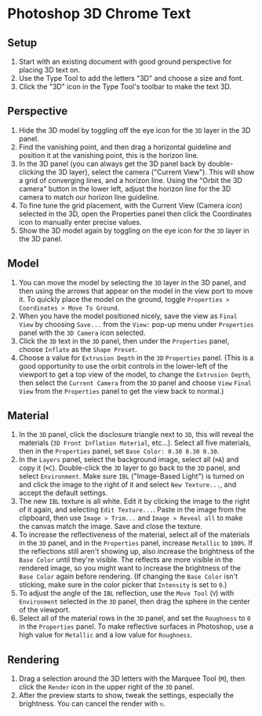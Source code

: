 # Photoshop 3D Chrome Text

## Setup

1. Start with an existing document with good ground perspective for placing 3D text on.
2. Use the Type Tool to add the letters "3D" and choose a size and font.
3. Click the "3D" icon in the Type Tool's toolbar to make the text 3D.

## Perspective

1. Hide the 3D model by toggling off the eye icon for the `3D` layer in the 3D panel.
2. Find the vanishing point, and then drag a horizontal guideline and position it at the vanishing point, this is the horizon line.
3. In the 3D panel (you can always get the 3D panel back by double-clicking the 3D layer), select the camera ("Current View"). This will show a grid of converging lines, and a horizon line. Using the "Orbit the 3D camera" button in the lower left, adjust the horizon line for the 3D camera to match our horizon line guideline.
4. To fine tune the grid placement, with the Current View (Camera icon) selected in the 3D, open the Properties panel then click the Coordinates icon to manually enter precise values.
5. Show the 3D model again by toggling on the eye icon for the `3D` layer in the 3D panel.

## Model

1. You can move the model by selecting the `3D` layer in the 3D panel, and then using the arrows that appear on the model in the view port to move it. To quickly place the model on the ground, toggle `Properties > Coordinates > Move To Ground`.
2. When you have the model positioned nicely, save the view as `Final View` by choosing `Save...` from the `View:` pop-up menu under `Properties` panel with the `3D Camera` icon selected.
3. Click the `3D` text in the `3D` panel, then under the `Properties` panel, choose `Inflate` as the `Shape Preset`.
4. Choose a value for `Extrusion Depth` in the `3D` `Properties` panel. (This is a good opportunity to use the orbit controls in the lower-left of the viewport to get a top view of the model, to change the `Extrusion Depth`, then select the `Current Camera` from the `3D` panel and choose `View` `Final View` from the `Properties` panel to get the view back to normal.)

## Material

1. In the `3D` panel, click the disclosure triangle next to `3D`, this will reveal the materials (`3D Front Inflation Material`, etc...). Select all five materials, then in the `Properties` panel, set `Base Color: 0.30 0.30 0.30`.
2. In the `Layers` panel, select the background image, select all (`⌘A`) and copy it (`⌘C`). Double-click the `3D` layer to go back to the `3D` panel, and select `Environment`. Make sure `IBL` ("Image-Based Light") is turned on and click the image to the right of it and select `New Texture...`, and accept the default settings.
3. The new `IBL` texture is all white. Edit it by clicking the image to the right of it again, and selecting `Edit Texture...`. Paste in the image from the clipboard, then use `Image > Trim...` and `Image > Reveal all` to make the canvas match the image. Save and close the texture.
4. To increase the reflectiveness of the material, select all of the materials in the `3D` panel, and in the `Properties` panel, increase `Metallic` to `100%`. If the reflections still aren't showing up, also increase the brightness of the `Base Color` until they're visible. The reflects are more visible in the rendered image, so you might want to increase the brightness of the `Base Color` again before rendering. (If changing the `Base Color` isn't sticking, make sure in the color picker that `Intensity` is set to `0`.)
5. To adjust the angle of the `IBL` reflection, use the `Move Tool` (`V`) with `Environment` selected in the `3D` panel, then drag the sphere in the center of the viewport.
6. Select all of the material rows in the `3D` panel, and set the `Roughness` to `0` in the `Properties` panel. To make reflective surfaces in Photoshop, use a high value for `Metallic` and a low value for `Roughness`.

## Rendering

1. Drag a selection around the 3D letters with the Marquee Tool (`M`), then click the `Render` icon in the upper right of the `3D` panel.
2. After the preview starts to show, tweak the settings, especially the brightness. You can cancel the render with `⎋`.